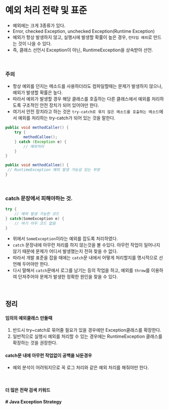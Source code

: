 # 예외 처리 전략 및 표준

- 예외에는 크게 3종류가 있다.
- Error, checked Exception, unchecked Exception(Runtime Exception)
- 예외가 항상 발생하지 않고, 실행시에 발생할 확률이 높은 경우, `런타임 예외`로 만드는 것이 나을 수 있다.
- 즉, 클래스 선언시 Exception이 아닌, RuntimeException을 상속받아 선언. 

<br>

### 주의
- 항상 예외를 던지는 메소드를 사용하더라도 컴파일할때는 문제가 발생하지 않으나, 예외가 발생할 확률은 높다.
- 따라서 예외가 발생할 경우 해당 클래스를 호출하는 다른 클래스에서 예외를 처리하도록 구조적인 안전 장치가 되어 있어야만 한다.
- 여기서 안전 장치라고 하는 것은 `try-catch로 묶지 않은 메소드를 호출하는 메소드`에서 예외를 처리하는 try-catch가 되어 있는 것을 말한다.

```java
public void methodCaller() {
    try {
        methodCallee();
    } catch (Exception e) {
        // 예외처리
    }
}

public void methodCallee() {
 // RuntimeException 예외 발생 가능성 있는 부분
}
```

<br>

### catch 문장에서 피해야하는 것.
```java
try {
    // 예외 발생 가능한 코드    
} catch(SomeException e) {
    // 여기 아무 코드 없음
}
```

- 위에서 `SomeException`이라는 예외를 잡도록 처리하였다.
- `catch` 문장내에 아무런 처리를 하지 않는것을 볼 수있다. 아무런 작업이 일어나지 않기 때문에 문제가 어디서 발생했는지 전혀 찾을 수 없다.
- 따라서 개발 표준을 잡을 때에는 `catch`문 내에서 어떻게 처리할지를 명시적으로 선언해 두어야만 한다.
- 다시 말해서 `catch`문에서 로그를 남기는 등의 작업을 하고, 예외를 `throw`를 이용하여 던져주어야 문제가 발생한 정확한 원인을 찾을 수 있다.

<br>

## 정리

#### 임의의 예외클래스 만들때
1. 반드시 try~catch로 묶어줄 필요가 있을 경우에만 Exception클래스를 확장한다.
2. 일반적으로 실행시 예외를 처리할 수 있는 경우에는 RuntimeException 클래스를 확장하는 것을 권장한다.

#### catch문 내에 아무런 작업없이 공백을 놔둔경우
- 예외 분석이 어려워지므로 꼭 로그 처리와 같은 예외 처리를 해줘야만 한다.

<br>

#### 더 많은 전략 검색 키워드 
 **# Java Exception Strategy**